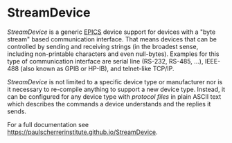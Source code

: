 # StreamDevice

_StreamDevice_ is a generic [EPICS](https://epics.anl.gov/)
device support for devices with a "byte stream" based
communication interface.
That means devices that can be controlled by sending and receiving
strings (in the broadest sense, including non-printable characters
and even null-bytes). 
Examples for this type of communication interface are
serial line (RS-232, RS-485, ...), 
IEEE-488 (also known as GPIB or HP-IB), and telnet-like TCP/IP.

_StreamDevice_ is not limited to a specific device type or manufacturer
nor is it necessary to re-compile anything to support a new device type.
Instead, it can be configured for any device type with _protocol files_
in plain ASCII text which describes the commands a device understands
and the replies it sends.

For a full documentation see
https://paulscherrerinstitute.github.io/StreamDevice.
